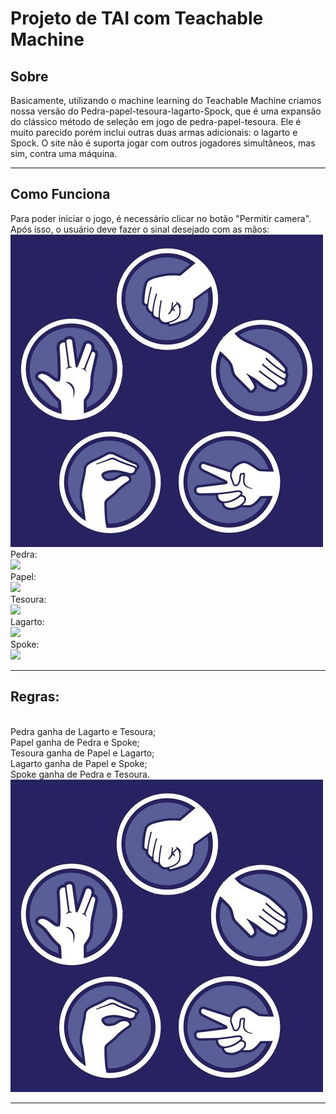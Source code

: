 <h1>Projeto de TAI com Teachable Machine</h1>

<h2>Sobre</h2>
<p>Basicamente, utilizando o machine learning do Teachable Machine criamos nossa versão do Pedra-papel-tesoura-lagarto-Spock, que é uma expansão do clássico método de seleção em jogo de pedra-papel-tesoura. Ele é muito parecido porém inclui outras duas armas adicionais: o lagarto e Spock.
O site não é suporta jogar com outros jogadores simultâneos, mas sim, contra uma máquina.<p>
<hr>

<h2>Como Funciona</h2>
<p>Para poder iniciar o jogo, é necessário clicar no botão "Permitir camera". Após isso, o usuário deve fazer o sinal desejado com as mãos:
<br>
<img src="imagens/img.jpg">
<br>
Pedra:
<br>
<img src="imagens/pedra.jpg">
<br>
Papel:
<br>
<img src="imagens/papel.jpg">
<br>
Tesoura:
<br>
<img src="imagens/tesoura.jpg">
<br>
Lagarto:
<br>
<img src="imagens/lagarto.jpg">
<br>
Spoke: 
<br>
<img src="imagens/spoke.jpg">
<br><hr>

<h2>Regras:</h2>
<br>
Pedra ganha de Lagarto e Tesoura;
<br>
Papel ganha de Pedra e Spoke;
<br>
Tesoura ganha de Papel e Lagarto;
<br>
Lagarto ganha de Papel e Spoke;
<br>
Spoke ganha de Pedra e Tesoura.
<br>
<img src="imagens/img.jpg">
</p>
<hr>
